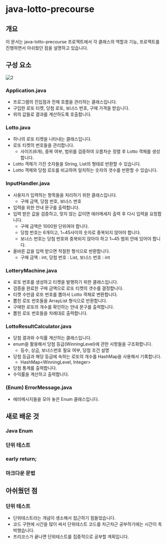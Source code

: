 # java-lotto-precourse

## 개요
이 문서는 java-lotto-precourse 프로젝트에서 각 클래스의 역할과 기능, 프로젝트를 진행하면서 아쉬웠던 점을 설명하고 있습니다.

## 구성 요소

![2](https://github.com/user-attachments/assets/b64f2b35-9194-4662-91cb-b2c448e470cf)

### Application.java
- 프로그램의 진입점과 전체 흐름을 관리하는 클래스입니다.
- 구입한 로또 티켓, 당첨 로또, 보너스 번호, 구매 가격을 받습니다.
- 위의 값들로 결과를 계산하도록 호출합니다.

### Lotto.java
- 하나의 로또 티켓을 나타내는 클래스입니다.
- 로또 티켓의 번호들을 관리합니다.
  - 사이즈(6개), 중복 여부, 범위를 검증하여 오름차순 정렬 후 Lotto 객체를 생성합니다.
- Lotto 객체가 가진 숫자들을 String, List<Integer>의 형태로 반환할 수 있습니다.
- Lotto 객체와 당첨 로또를 비교하여 일치하는 숫자의 갯수를 반환할 수 있습니다.

### InputHandler.java
- 사용자가 입력하는 항목들을 처리하기 위한 클래스입니다.
  - 구매 금액, 당첨 번호, 보너스 번호
- 입력을 위한 안내 문구를 출력합니다.
- 입력 받은 값을 검증하고, 맞지 않는 값이면 에러메세지 출력 후 다시 입력을 요청합니다.
  - 구매 금액은 1000원 단위여야 합니다.
  - 당첨 번호는 6개이고, 1~45사이의 숫자로 중복되지 않아야 합니다.
  - 보너스 번호는 당첨 번호와 중복되지 않아야 하고 1~45 범위 안에 있어야 합니다.
- 올바른 값을 입력 받으면 적절한 형식으로 반환합니다.
  - 구매 금액 : int, 당첨 번호 : List, 보너스 번호 : int

### LotteryMachine.java
- 로또 번호를 생성하고 티켓을 발행하기 위한 클래스입니다.
- 검증을 완료한 구매 금액으로 로또 티켓의 갯수를 결정합니다.
- 티켓 수만큼 로또 번호를 뽑아서 Lotto 객체로 변환합니다.
- 뽑힌 로또 번호들을 ArrayList<Lotto> 형식으로 반환합니다.
- 구매한 로또의 개수를 확인하는 안내 문구를 출력합니다.
- 뽑힌 로또 번호들을 차례대로 출력합니다.

### LottoResultCalculator.java
- 당첨 결과와 수익률 계산하는 클래스입니다.
- enum을 활용해서 당첨 등급(WinningLevel)에 관한 사항들을 구조화합니다.
  - 등수, 상금, 보너스번호 필요 여부, 당첨 조건 설명
- 당첨 등급과 해당 등급에 속하는 로또의 개수를 HashMap을 사용해서 기록합니다.
  - HashMap<WinningLevel, Integer>
- 당첨 통계를 출력합니다.
- 수익률을 계산하고 출력합니다.

### (Enum) ErrorMessage.java
- 에러메시지들을 모아 놓은 Enum 클래스입니다.

## 새로 배운 것

### Java Enum
### 단위 테스트
### early return;
### 마크다운 문법

## 아쉬웠던 점

### 단위 테스트
- 단위테스트라는 개념이 생소해서 접근하기 힘들었습니다.
- 코드 구현에 시간을 많이 써서 단위테스트 코드를 차근차근 공부하기에는 시간이 촉박했습니다. 
- 프리코스가 끝나면 단위테스트를 집중적으로 공부할 계획입니다.